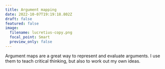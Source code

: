 ```yaml
---
title: Argument mapping
date: 2022-10-07T19:19:18.802Z
draft: false
featured: false
image:
  filename: lucretius-copy.png
  focal_point: Smart
  preview_only: false
---
```

Argument maps are a great way to represent and evaluate arguments. I use them to teach critical thinking, but also to work out my own ideas.